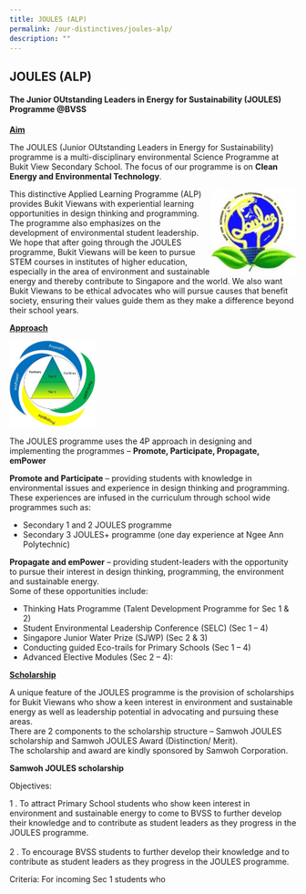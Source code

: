 ```yaml
---
title: JOULES (ALP)
permalink: /our-distinctives/joules-alp/
description: ""
---
```

## JOULES (ALP)

#### The Junior OUtstanding Leaders in Energy for Sustainability (JOULES) Programme @BVSS

<b><u> Aim </b></u>

The JOULES (Junior OUtstanding Leaders in Energy for Sustainability) programme is a multi-disciplinary environmental Science Programme at Bukit View Secondary School. The focus of our programme is on **Clean Energy and Environmental Technology**.

<img src="/images/Joules-logo-Final-designed-by-Mr-Aaron-Soh-150x150.jpg" style="width:30%" align=right>

This distinctive Applied Learning Programme (ALP) provides Bukit Viewans with experiential learning opportunities in design thinking and programming.  
The programme also emphasizes on the development of environmental student leadership.  
We hope that after going through the JOULES programme, Bukit Viewans will be keen to pursue STEM courses in institutes of higher education, especially in the area of environment and sustainable energy and thereby contribute to Singapore and the world. We also want Bukit Viewans to be ethical advocates who will pursue causes that benefit society, ensuring their values guide them as they make a difference beyond their school years.

<b><u> Approach </b></u>

<img src="/images/Joules-framework-300x300.jpg" style="width:30%">

The JOULES programme uses the 4P approach in designing and implementing the programmes – **Promote, Participate, Propagate, emPower**  
  
**Promote and Participate** – providing students with knowledge in environmental issues and experience in design thinking and programming. These experiences are infused in the curriculum through school wide programmes such as:

*   Secondary 1 and 2 JOULES programme
*   Secondary 3 JOULES+ programme (one day experience at Ngee Ann Polytechnic)

**Propagate and emPower** – providing student-leaders with the opportunity to pursue their interest in design thinking, programming, the environment and sustainable energy.  
Some of these opportunities include:

*   Thinking Hats Programme (Talent Development Programme for Sec 1 & 2)
*   Student Environmental Leadership Conference (SELC) (Sec 1 – 4)
*   Singapore Junior Water Prize (SJWP) (Sec 2 & 3)
*   Conducting guided Eco-trails for Primary Schools (Sec 1 – 4)
*   Advanced Elective Modules (Sec 2 – 4):

<b><u> Scholarship </b></u>

A unique feature of the JOULES programme is the provision of scholarships for Bukit Viewans who show a keen interest in environment and sustainable energy as well as leadership potential in advocating and pursuing these areas.  
There are 2 components to the scholarship structure – Samwoh JOULES scholarship and Samwoh JOULES Award (Distinction/ Merit).  
The scholarship and award are kindly sponsored by Samwoh Corporation.

**Samwoh JOULES scholarship**

Objectives:  
  
 1 \.  To attract Primary School students who show keen interest in environment and sustainable energy to come to BVSS to further develop their knowledge and to contribute as student leaders as they progress in the JOULES programme.  <br><br>
 2 \.  To encourage BVSS students to further develop their knowledge and to contribute as student leaders as they progress in the JOULES programme.
 
Criteria: For incoming Sec 1 students who
 